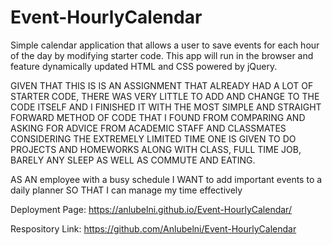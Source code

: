 # Event-HourlyCalendar
Simple calendar application that allows a user to save events for each hour of the day by modifying starter code. This app will run in the browser and feature dynamically updated HTML and CSS powered by jQuery.

GIVEN THAT THIS IS IS AN ASSIGNMENT THAT ALREADY HAD A LOT OF STARTER CODE, THERE WAS VERY LITTLE TO ADD AND CHANGE TO THE CODE ITSELF AND I FINISHED IT WITH THE MOST SIMPLE AND STRAIGHT FORWARD METHOD OF CODE THAT I FOUND FROM COMPARING AND ASKING FOR ADVICE FROM ACADEMIC STAFF AND CLASSMATES CONSIDERING THE EXTREMELY LIMITED TIME ONE IS GIVEN TO DO PROJECTS AND HOMEWORKS ALONG WITH CLASS, FULL TIME JOB, BARELY ANY SLEEP AS WELL AS COMMUTE AND EATING. 


AS AN employee with a busy schedule
I WANT to add important events to a daily planner
SO THAT I can manage my time effectively

Deployment Page:
https://anlubelni.github.io/Event-HourlyCalendar/

Respository Link:
https://github.com/Anlubelni/Event-HourlyCalendar

